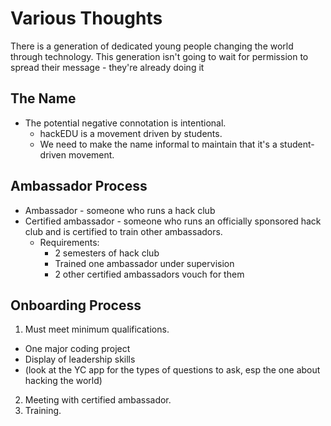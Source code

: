 # Various Thoughts

There is a generation of dedicated young people changing the world through
technology. This generation isn't going to wait for permission to spread their
message - they're already doing it

## The Name

* The potential negative connotation is intentional.
  * hackEDU is a movement driven by students.
  * We need to make the name informal to maintain that it's a student-driven movement.

## Ambassador Process

* Ambassador - someone who runs a hack club
* Certified ambassador - someone who runs an officially sponsored hack club and
  is certified to train other ambassadors.
  * Requirements:
    * 2 semesters of hack club
    * Trained one ambassador under supervision
    * 2 other certified ambassadors vouch for them

## Onboarding Process

1. Must meet minimum qualifications.
  * One major coding project
  * Display of leadership skills
  * (look at the YC app for the types of questions to ask, esp the one about
    hacking the world)
2. Meeting with certified ambassador.
3. Training.
